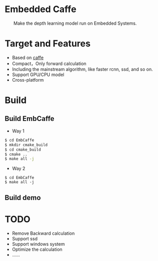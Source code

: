 # Embedded Caffe

&emsp;&emsp;Make the depth learning model run on Embedded Systems.

# Target and Features

- Based on [caffe](https://github.com/BVLC/caffe)
- Compact，Only forward calculation
- Including the mainstream algorithm, like faster rcnn, ssd, and so on.
- Support GPU/CPU model
- Cross-platform

# Build

## Build EmbCaffe


- Way 1

```bash
$ cd EmbCaffe
$ mkdir cmake_build
$ cd cmake_build
$ cmake ..
$ make all -j

```

- Way 2


```
$ cd EmbCaffe
$ make all -j

```

## Build demo

# TODO

- Remove Backward calculation
- Support ssd
- Support windows system
- Optimize the calculation
- ......
